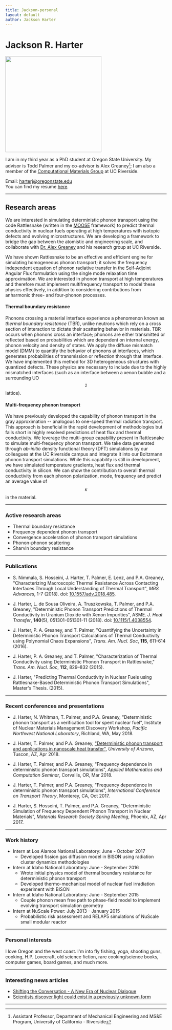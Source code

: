 ```yaml
---
title: Jackson-personal
layout: default
author: Jackson Harter
---
```

Jackson R. Harter
================================

<img src="{{ site.url }}users/harterj/images/jrhIdaho.jpg" height="300" width="300">

I am in my third year as a PhD student at Oregon State University. My advisor is Todd Palmer and my co-advisor is Alex Greaney[^1]; I am also a member of the <a href="http://alexgreaney.com/" target ="blank">Computational Materials Group</a> at UC Riverside.

Email: <a href="mailto:harterj@oregonstate.edu" target="top"> harterj@oregonstate.edu </a>  
You can find my resume [here](./files/jacksonResumePublic.pdf).

***

## Research areas
We are interested in simulating deterministic phonon transport using the code Rattlesnake (written in the
<a href="http://mooseframework.org/" target="blank">MOOSE</a> framework) to predict thermal conductivity in nuclear fuels operating at high temperatures with isotopic defects and evolving microstructures. We are developing a framework to bridge the gap between the atomistic and engineering scale, and collaborate with <a href="http://www.engr.ucr.edu/faculty/me/AlexanderGreaney.html" target="blank">Dr. Alex Greaney</a> and his research group at UC Riverside.


We have shown Rattlesnake to be an effective and efficient engine for simulating homogeneous phonon transport; it solves the frequency independent equation of phonon radiative transfer in the Self-Adjoint Angular Flux formulation using the single mode relaxation time approximation. We are interested in phonon transport at high temperatures and therefore must implement multifrequency transport to model these physics effectively, in addition to considering contributions from anharmonic three- and four-phonon processes.


#### Thermal boundary resistance
Phonons crossing a material interface experience a phenomenon known as *thermal boundary resistance* (TBR), unlike neutrons which rely on a cross section of interaction to dictate their scattering behavior in materials. TBR occurs when phonons cross an interface; phonons are either transmitted or reflected based on probabilities which are dependent on internal energy, phonon velocity and density of states. We apply the diffuse mismatch model (DMM) to quantify the behavior of phonons at interfaces, which generates probabilities of transmission or reflection through that interface. We have implemented this method for 3D heterogeneous structures with quantized defects. These physics are necessary to include due to the highly mismatched interfaces (such as an interface between a xenon bubble and a surrounding UO$$_{2}$$ lattice).


#### Multi-frequency phonon transport
We have previously developed the capability of phonon transport in the gray approximation -- analogous to one-speed thermal radiation transport. This approach is beneficial in the rapid development of methodologies but falls short in highly resolved predictions of heat flux and thermal conductivity. We leverage the multi-group capability present in Rattlesnake to simulate multi-frequency phonon transport. We take data generated through *ab-initio* density functional theory (DFT) simulations by our colleagues at the UC Riverside campus and integrate it into our Boltzmann phonon transport simulations. While this capability is still in development, we have simulated temperature gradients, heat flux and thermal conductivity in silicon. We can show the contribution to overall thermal conductivity from each phonon polarization, mode, frequency and predict an average value of $$\kappa$$ in the material.

***

### Active research areas
* Thermal boundary resistance
* Frequency dependent phonon transport
* Convergence acceleration of phonon transport simulations
* Phonon-phonon scattering
* Sharvin boundary resistance

***

<!-- ### Upcoming conferences
1.  NuMat 2018: The Nuclear Materials Conference [NuMat 2018](https://www.elsevier.com/events/conferences/the-nuclear-materials-conference) (Seattle, WA)

***
 -->
### Publications
* S. Nimmala, S. Hosseini, J. Harter, T. Palmer, E. Lenz, and P.A. Greaney, "Characterizing Macroscopic Thermal Resistance Across Contacting Interfaces Through Local Understanding of Thermal Transport", *MRS Advances*, 1-7 (2018). doi: [10.1557/adv.2018.485](https://doi.org/10.1557/adv.2018.485).

* J. Harter, L. de Sousa Oliveira, A. Truszkowska, T. Palmer, and P.A. Greaney, "Deterministic Phonon Transport Predictions of Thermal Conductivity in Uranium Dioxide with Xenon Impurities", ASME. *J. Heat Transfer*, **140**(5), 051301-051301-11 (2018). doi: [10.1115/1.4038554](http://heattransfer.asmedigitalcollection.asme.org/article.aspx?articleID=2664747).

* J. Harter, P. A. Greaney, and T. Palmer, "Quantifying the Uncertainty in Deterministic Phonon Transport Calculations of Thermal Conductivity using Polynomial Chaos Expansions", *Trans. Am. Nucl. Soc*, **115**, 611-614 (2016).

* J. Harter, P. A. Greaney, and T. Palmer, "Characterization of Thermal Conductivity using Deterministic Phonon Transport in Rattlesnake," *Trans. Am. Nucl. Soc*, **112**, 829–832 (2015).

* J. Harter, "Predicting Thermal Conductivity in Nuclear Fuels using Rattlesnake-Based Deterministic Phonon Transport Simulations", Master's Thesis. (2015).

***

### Recent conferences and presentations
* J. Harter, N. Whitman, T. Palmer, and P.A. Greaney, "Deterministic phonon transport as a verification tool for spent nuclear fuel", Institute of Nuclear Materials Management Discovery Workshop, *Pacific Northwest National Laboratory*, Richland, WA, May 2018.

* J. Harter, T. Palmer, and P.A. Greaney, ["Deterministic phonon transport and applications in nanoscale heat transfer"](https://github.com/rtrp/osu-transport/blob/gh-pages/users/harterj/files/UofA-phonon.mp4), *University of Arizona*, Tuscon, AZ, Apr 2018.

* J. Harter, T. Palmer, and P.A. Greaney, "Frequency dependence in deterministic phonon transport simulations", *Applied Mathematics and Computation Seminar*, Corvallis, OR, Mar 2018.

* J. Harter, T. Palmer, and P.A. Greaney, "Frequency dependence in deterministic phonon transport simulations", *International Conference on Transport Theory*, Monterey, CA, Oct 2017.

* J. Harter, S. Hosseini, T. Palmer, and P.A. Greaney, "Deterministic Simulation of Frequency Dependent Phonon Transport in Nuclear Materials", *Materials Research Society Spring Meeting*, Phoenix, AZ, Apr 2017.

***

### Work history
* Intern at Los Alamos National Laboratory: June - October 2017
  * Developed fission gas diffusion model in BISON using radiation cluster dynamics methodologies
* Intern at Idaho National Laboratory: June - September 2016
  * Wrote initial physics model of thermal boundary resistance for deterministic phonon transport
  * Developed thermo-mechanical model of nuclear fuel irradiation experiment with BISON
* Intern at Idaho National Laboratory: June - September 2015
  * Couple phonon mean free path to phase-field model to implement evolving transport simulation geometry
* Intern at NuScale Power: July 2013 - January 2015
  * Probabilistic risk assessment and RELAP5 simulations of NuScale small modular reactor

***

### Personal interests
I love Oregon and the west coast. I'm into fly fishing, yoga, shooting guns, cooking, H.P. Lovecraft, old science fiction, rare cooking/science books, computer games, board games, and much more.

***

### Interesting news articles
* [Shifting the Conversation - A New Era of Nuclear Dialogue](http://ansnuclearcafe.org/2015/12/10/shifting-the-conversation-a-new-era-of-nuclear-dialogue/#sthash.v1NPlNvq.dpbs)
* [Scientists discover light could exist in a previously unknown form](http://phys.org/news/2016-08-scientists-previously-unknown.html)

***

[^1]: Assistant Professor, Department of Mechanical Engineering and MS&E Program, University of California - Riverside
